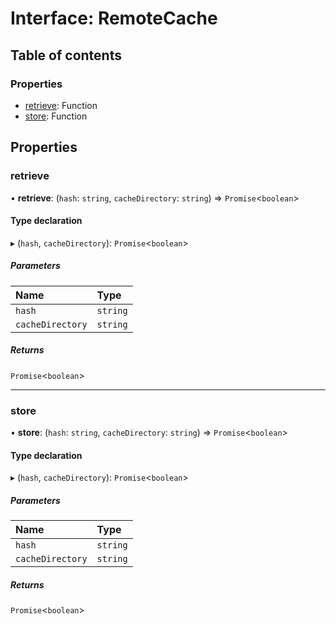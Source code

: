 # Interface: RemoteCache

## Table of contents

### Properties

- [retrieve](/reference/core-api/devkit/documents/RemoteCache#retrieve): Function
- [store](/reference/core-api/devkit/documents/RemoteCache#store): Function

## Properties

### retrieve

• **retrieve**: (`hash`: `string`, `cacheDirectory`: `string`) => `Promise`\<`boolean`\>

#### Type declaration

▸ (`hash`, `cacheDirectory`): `Promise`\<`boolean`\>

##### Parameters

| Name             | Type     |
| :--------------- | :------- |
| `hash`           | `string` |
| `cacheDirectory` | `string` |

##### Returns

`Promise`\<`boolean`\>

---

### store

• **store**: (`hash`: `string`, `cacheDirectory`: `string`) => `Promise`\<`boolean`\>

#### Type declaration

▸ (`hash`, `cacheDirectory`): `Promise`\<`boolean`\>

##### Parameters

| Name             | Type     |
| :--------------- | :------- |
| `hash`           | `string` |
| `cacheDirectory` | `string` |

##### Returns

`Promise`\<`boolean`\>
